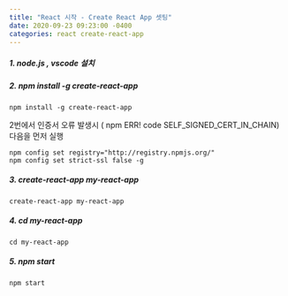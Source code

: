 ```yaml
---
title: "React 시작 - Create React App 셋팅"
date: 2020-09-23 09:23:00 -0400
categories: react create-react-app
---
```


##### 1. node.js , vscode 설치

##### 2. npm install -g create-react-app

```
npm install -g create-react-app
```

2번에서 인증서 오류 발생시 ( npm ERR! code SELF_SIGNED_CERT_IN_CHAIN) 다음을 먼저 실행

```
npm config set registry="http://registry.npmjs.org/"
npm config set strict-ssl false -g 
```

##### 3. create-react-app my-react-app
```
create-react-app my-react-app
```

##### 4. cd my-react-app
```
cd my-react-app
```

##### 5. npm start
```
npm start
```
